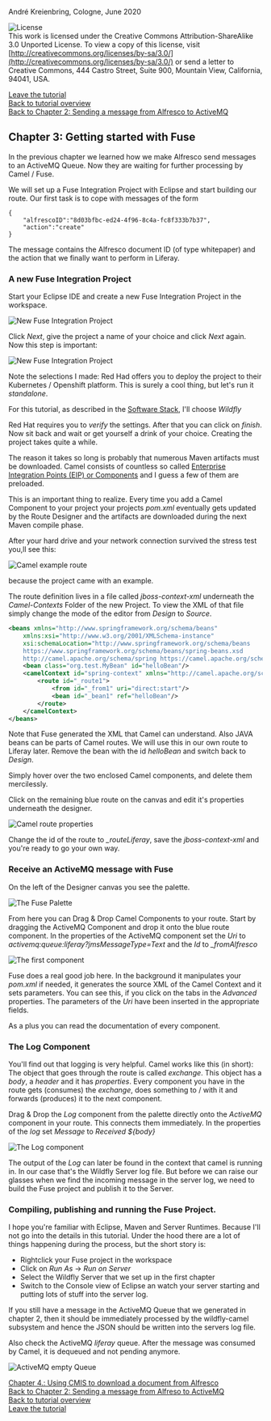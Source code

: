 André Kreienbring, Cologne, June 2020

![License](img/cc-by-sa-88x31.png)<br>
This work is licensed under the Creative Commons Attribution-ShareAlike 3.0 Unported License. To view a copy of this license, visit [http://creativecommons.org/licenses/by-sa/3.0/](http://creativecommons.org/licenses/by-sa/3.0/) or send a letter to Creative Commons, 444 Castro Street, Suite 900, Mountain View, California, 94041, USA.

[Leave the tutorial](../index.md)<br>
[Back to tutorial overview](index.md)<br>
[Back to Chapter 2: Sending a message from Alfresco to ActiveMQ](messagesending.md)

## Chapter 3: Getting started with Fuse
In the previous chapter we learned how we make Alfresco send messages to an ActiveMQ Queue. Now they are  waiting for further processing by Camel / Fuse.

We will set up a Fuse Integration Project with Eclipse and start building our route. Our first task is to cope with messages of the form
```
{
	"alfrescoID":"8d03bfbc-ed24-4f96-8c4a-fc8f333b7b37",
	"action":"create"
}
```
The message contains the Alfresco document ID (of type whitepaper) and the action that we finally want to perform in Liferay.

### A new Fuse Integration Project
Start your Eclipse IDE and create a new Fuse Integration Project in the workspace.

![New Fuse Integration Project](img/new_fuse_integration_project.png)

Click *Next*, give the project a name of your choice and click *Next* again. Now this step is important:

![New Fuse Integration Project](img/new_fuse_integration_project2.png)

Note the selections I made:
Red Had offers you to deploy the project to their Kubernetes / Openshift platform. This is surely a cool thing, but let's run it *standalone*.

For this tutorial, as described in the [Software Stack](softwarestack.md), I'll choose *Wildfly*

Red Hat requires you to *verify* the settings. After that you can click on *finish*. Now sit back and wait or get yourself a drink of your choice. Creating the project takes quite a while.

The reason it takes so long is probably that numerous Maven artifacts must be downloaded. Camel consists of countless so called [Enterprise Integration Points (EIP) or Components](https://access.redhat.com/documentation/en-us/red_hat_fuse/7.6/html/apache_camel_component_reference/components-overvew) and I guess a few of them are preloaded.

This is an important thing to realize. Every time you add a Camel Component to your project your projects *pom.xml* eventually gets updated by the Route Designer and the artifacts are downloaded during the next Maven compile phase.

After your hard drive and your network connection survived the stress test you,ll see this:

![Camel example route](img/camel_example_route.png)

because the project came with an example.

The route definition lives in a file called *jboss-context-xml* underneath the *Camel-Contexts* Folder of the new Project. To view the XML of that file simply change the mode of the editor from *Design* to *Source*.

```xml
<beans xmlns="http://www.springframework.org/schema/beans"
    xmlns:xsi="http://www.w3.org/2001/XMLSchema-instance" 
    xsi:schemaLocation="http://www.springframework.org/schema/beans 
    https://www.springframework.org/schema/beans/spring-beans.xsd 
    http://camel.apache.org/schema/spring https://camel.apache.org/schema/spring/camel-spring.xsd">
    <bean class="org.test.MyBean" id="helloBean"/>
    <camelContext id="spring-context" xmlns="http://camel.apache.org/schema/spring">
        <route id="_route1">
            <from id="_from1" uri="direct:start"/>
            <bean id="_bean1" ref="helloBean"/>
        </route>
    </camelContext>
</beans>
```

Note that Fuse generated the XML that Camel can understand. Also JAVA beans can be parts of Camel routes. We will use this in our own route to Liferay later. Remove the bean with the id *helloBean* and switch back to *Design*.

Simply hover over the two enclosed Camel components, and delete them mercilessly.

Click on the remaining blue route on the canvas and edit it's properties underneath the designer.

![Camel route properties](img/route_properties.png)

Change the id of the route to *_routeLiferay*, save the *jboss-context-xml*  and you're ready to go your own way.

### Receive an ActiveMQ message with Fuse
On the left of the Designer canvas you see the palette.

![The Fuse Palette](img/fuse_palette.png)

From here you can Drag & Drop Camel Components to your route.
Start by dragging the ActiveMQ Component and drop it onto the blue route component.
In the properties of the ActiveMQ component set the *Uri* to *activemq:queue:liferay?jmsMessageType=Text* and the *Id* to *_fromAlfresco*

![The first component](img/fuse_first_component.png)

Fuse does a real good job here. In the background it manipulates your *pom.xml* if needed, it generates the source XML of the Camel Context and it sets parameters. You can see this, if you click on the tabs in the *Advanced* properties. The parameters of the *Uri* have been inserted in the appropriate fields.

As a plus you can read the documentation of every component. 

### The Log Component
You'll find out that logging is very helpful. Camel works like this (in short):<br>
The object that goes through the route is called *exchange*. This object has a *body*, a *header* and it has *properties*.
Every component you have in the route gets (consumes) the *exchange*, does something to / with it and forwards (produces) it to the next component.

Drag & Drop the *Log* component from the palette directly onto the *ActiveMQ* component in your route. This connects them immediately. In the properties of the *log* set *Message* to *Received ${body}*

![The Log component](img/fuse_log_component.png)

The output of the *Log* can later be found in the context that camel is running in. In our case that's the Wildfly Server log file. But before we can raise our glasses when we find the incoming message in the server log, we need to build the Fuse project and publish it to the Server.

### Compiling, publishing and running the Fuse Project.
I hope you're familiar with Eclipse, Maven and Server Runtimes. Because I'll not go into the details in this tutorial. Under the hood there are a lot of things happening during the process, but the short story is:

- Rightclick your Fuse project in the workspace
- Click on *Run As* -> *Run on Server*
- Select the Wildfly Server that we set up in the first chapter
- Switch to the Console view of Eclipse an watch your server starting and putting lots of stuff into the server log.

If you still have a message in the ActiveMQ Queue that we generated in chapter 2, then it should be immediately processed by the wildfly-camel subsystem and hence the JSON should be written into the servers log file. 

Also check the ActiveMQ *liferay* queue. After the message was consumed by Camel, it is dequeued and not pending anymore.

![ActiveMQ empty Queue](img/activemq_empty_queue.png)

[Chapter 4.: Using CMIS to download a document from Alfresco](using_cmis_download.md)<br>
[Back to Chapter 2: Sending a message from Alfreso to ActiveMQ](messagesending.md)<br> 
[Back to tutorial overview](index.md)<br> 
[Leave the tutorial](../index.md)
